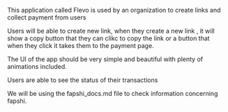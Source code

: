 This application called Flevo is used by an organization to create links and collect payment from users

Users will be able to create new link, when they create a new link , it will show a copy button that they can clikc
to copy the link or a button that when they click it takes them to the payment page. 

The UI of the app should be very simple and beautiful with plenty of animations included. 

Users are able to see the status of their transactions 

We will be using the fapshi_docs.md file to check information concerning fapshi.
